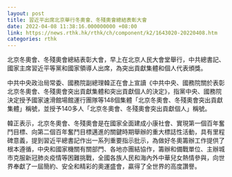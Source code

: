 ```yaml
---
layout: post
title: 習近平出席北京舉行冬奧會、冬殘奧會總結表彰大會
date: 2022-04-08 11:38:16.000000000 +08:00
link: https://news.rthk.hk/rthk/ch/component/k2/1643020-20220408.htm
categories: rthk
---
```


北京冬奧會、冬殘奧會總結表彰大會，早上在北京人民大會堂舉行，中共總書記、國家主席習近平等黨和國家領導人出席，為突出貢獻集體和個人代表頒獎。

中共中央政治局常委、國務院副總理韓正在會上宣讀《中共中央、國務院關於表彰北京冬奧會、冬殘奧會突出貢獻集體和突出貢獻個人的決定》，指黨中央、國務院決定授予國家速滑館場館運行團隊等148個集體「北京冬奧會、冬殘奧會突出貢獻集體」稱號，並授予140多人「北京冬奧會、冬殘奧會突出貢獻個人」稱號。

韓正表示，北京冬奧會、冬殘奧會是在國家全面建成小康社會、實現第一個百年奮鬥目標、向第二個百年奮鬥目標邁進的關鍵時期舉辦的重大標誌性活動，具有里程碑意義，提到習近平總書記作出一系列重要指示批示，為做好冬奧籌辦工作提供了根本遵循，中央和國家機關有關部門、各地亦團結協作，籌辦和備戰單位、主辦城市克服新冠肺炎疫情等困難挑戰，全國各族人民和海內外中華兒女熱情參與，向世界奉獻了一屆簡約、安全和精彩的奧運盛會，贏得了全世界的高度讚譽。

